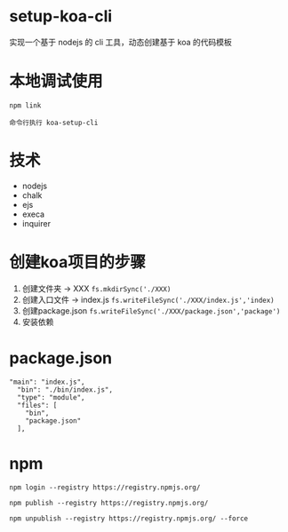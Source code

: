 # setup-koa-cli
实现一个基于 nodejs 的 cli 工具，动态创建基于 koa 的代码模板

# 本地调试使用
```
npm link

命令行执行 koa-setup-cli 
```

# 技术
- nodejs
- chalk
- ejs
- execa
- inquirer

# 创建koa项目的步骤
1. 创建文件夹 -> XXX
`fs.mkdirSync('./XXX)`
2. 创建入口文件 -> index.js
`fs.writeFileSync('./XXX/index.js','index)`
3. 创建package.json
`fs.writeFileSync('./XXX/package.json','package')`
4. 安装依赖

# package.json 
```
"main": "index.js",
  "bin": "./bin/index.js",
  "type": "module",
  "files": [
    "bin",
    "package.json"
  ],
```

# npm
`npm login --registry https://registry.npmjs.org/`

`npm publish --registry https://registry.npmjs.org/`

`npm unpublish --registry https://registry.npmjs.org/ --force`